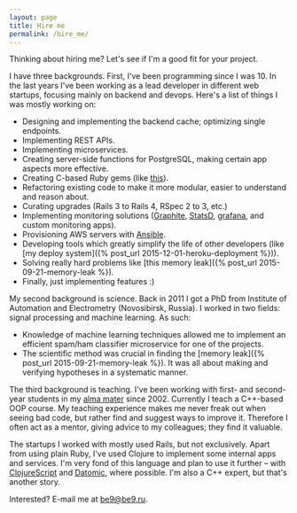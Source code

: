 ```yaml
---
layout: page
title: Hire me
permalink: /hire_me/
---
```


Thinking about hiring me? Let's see if I'm a good fit for your project.

I have three backgrounds. First, I've been programming since I was 10. In the
last years I've been working as a lead developer in different web startups, focusing
mainly on backend and devops. Here's a list of things I was mostly working on:

* Designing and implementing the backend cache; optimizing single endpoints.
* Implementing REST APIs.
* Implementing microservices.
* Creating server-side functions for PostgreSQL, making certain app aspects more effective.
* Creating C-based Ruby gems (like [this](https://github.com/be9/imagecore)).
* Refactoring existing code to make it more modular, easier to understand and reason about.
* Curating upgrades (Rails 3 to Rails 4, RSpec 2 to 3, etc.)
* Implementing monitoring solutions ([Graphite](http://graphite.wikidot.com/),
[StatsD](https://github.com/etsy/statsd), [grafana](http://grafana.org/), and custom monitoring apps).
* Provisioning AWS servers with [Ansible](http://www.ansible.com/).
* Developing tools which greatly simplify the life of other developers (like
[my deploy system]({% post_url 2015-12-01-heroku-deployment %})).
* Solving really hard problems like [this memory leak]({% post_url 2015-09-21-memory-leak %}).
* Finally, just implementing features :)

My second background is science. Back in 2011 I got a PhD from Institute
of Automation and Electrometry (Novosibirsk, Russia). I worked in two fields:
signal processing and machine learning. As such:

* Knowledge of machine learning techniques allowed me to implement an efficient spam/ham classifier microservice for one of the projects.
* The scientific method was crucial in finding the [memory leak]({% post_url 2015-09-21-memory-leak %}).
It was all about making and verifying hypotheses in a systematic manner.

The third background is teaching. I've been working with first- and second-year
students in my [alma mater](http://www.nsu.ru/) since 2002. Currently I teach
a C++-based OOP course. My teaching experience makes me never freak out when
seeing bad code, but rather find and suggest ways to improve it. Therefore
I often act as a mentor, giving advice to my colleagues; they find it valuable.

The startups I worked with mostly used Rails, but not exclusively. Apart from
using plain Ruby, I've used Clojure to implement some internal apps and services.
I'm very fond of this language and plan to use it further – with [ClojureScript](https://github.com/clojure/clojurescript)
and [Datomic](http://www.datomic.com/), where possible. I'm also a C++ expert, but that's another story.

Interested? E-mail me at [be9@be9.ru](mailto:be9@be9.ru).
